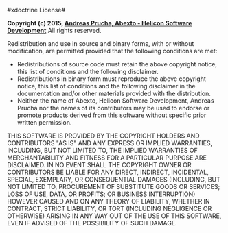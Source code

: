 #xdoctrine License#

**Copyright (c) 2015, [Andreas Prucha, Abexto - Helicon Software Development](https://www.abexto.com)**
All rights reserved.

Redistribution and use in source and binary forms, with or without modification, 
are permitted provided that the following conditions are met:

*  Redistributions of source code must retain the above copyright notice, this 
   list of conditions and the following disclaimer.
*  Redistributions in binary form must reproduce the above copyright notice, 
   this list of conditions and the following disclaimer in the documentation 
   and/or other materials provided with the distribution.
*  Neither the name of Abexto, Helicon Software Development, Andreas Prucha
   nor the names of its contributors may be used to endorse or promote products
   derived from this software without specific prior written permission.

THIS SOFTWARE IS PROVIDED BY THE COPYRIGHT HOLDERS AND CONTRIBUTORS "AS IS" AND 
ANY EXPRESS OR IMPLIED WARRANTIES, INCLUDING, BUT NOT LIMITED TO, THE IMPLIED 
WARRANTIES OF MERCHANTABILITY AND FITNESS FOR A PARTICULAR PURPOSE ARE DISCLAIMED. 
IN NO EVENT SHALL THE COPYRIGHT OWNER OR CONTRIBUTORS BE LIABLE FOR ANY DIRECT, 
INDIRECT, INCIDENTAL, SPECIAL, EXEMPLARY, OR CONSEQUENTIAL DAMAGES (INCLUDING, 
BUT NOT LIMITED TO, PROCUREMENT OF SUBSTITUTE GOODS OR SERVICES; LOSS OF USE, 
DATA, OR PROFITS; OR BUSINESS INTERRUPTION) HOWEVER CAUSED AND ON ANY THEORY OF 
LIABILITY, WHETHER IN CONTRACT, STRICT LIABILITY, OR TORT (INCLUDING NEGLIGENCE 
OR OTHERWISE) ARISING IN ANY WAY OUT OF THE USE OF THIS SOFTWARE, EVEN IF ADVISED 
OF THE POSSIBILITY OF SUCH DAMAGE.
